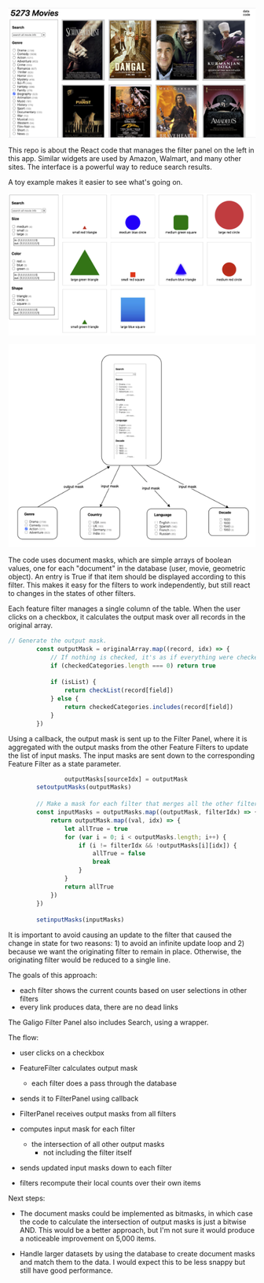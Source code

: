 [![screenshot](https://raw.githubusercontent.com/johndimm/imdb-filter-panel/main/public/movies.png)](http://54.169.121.112:3001/)

This repo is about the React code that manages the filter panel on the left in this app.  Similar widgets are used by Amazon, Walmart, and many other sites.  The interface is a powerful way to reduce search results.  

A toy example makes it easier to see what's going on.

[![toy example](https://github.com/johndimm/imdb-filter-panel/blob/main/public/example.png?raw=true)](http://54.169.121.112:3001/example)


![](https://github.com/johndimm/imdb-filter-panel/blob/main/public/diagram.png?raw=true)

The code uses document masks, which are simple arrays of boolean values, one for each "document" in the database (user, movie, geometric object).  An entry is True if that item should be displayed according to this filter.  This makes it easy for the filters to work independently, but still react to changes in the states of other filters.

Each feature filter manages a single column of the table.  When the user clicks on a checkbox, it calculates the output mask over all records in the original array.  

```jsx
// Generate the output mask.
		const outputMask = originalArray.map((record, idx) => {
			// If nothing is checked, it's as if everything were checked.
			if (checkedCategories.length === 0) return true

			if (isList) {
				return checkList(record[field])
			} else {
				return checkedCategories.includes(record[field])
			}
		})
```

Using a callback, the output mask is sent up to the Filter Panel, where it is aggregated with the output masks from the other Feature Filters to update the list of input masks.  The input masks are sent down to the corresponding Feature Filter as a state parameter.

```jsx
                outputMasks[sourceIdx] = outputMask
		setoutputMasks(outputMasks)

		// Make a mask for each filter that merges all the other filter masks.
		const inputMasks = outputMasks.map((outputMask, filterIdx) => {
			return outputMask.map((val, idx) => {
				let allTrue = true
				for (var i = 0; i < outputMasks.length; i++) {
					if (i != filterIdx && !outputMasks[i][idx]) {
						allTrue = false
						break
					}
				}
				return allTrue
			})
		})

		setinputMasks(inputMasks)
```

It is important to avoid causing an update to the filter that caused the change in state for two reasons:  1) to avoid an infinite update loop and 2) because we want the originating filter to remain in place.  Otherwise, the originating filter would be reduced to a single line.

The goals of this approach:

- each filter shows the current counts based on user selections in other filters
- every link produces data, there are no dead links

The Galigo Filter Panel also includes Search, using a wrapper.

The flow:

- user clicks on a checkbox
- FeatureFilter calculates output mask
    - each filter does a pass through the database
- sends it to FilterPanel using callback
- FilterPanel receives output masks from all filters
- computes input mask for each filter
    - the intersection of all other output masks
        - not including the filter itself

- sends updated input masks down to each filter
- filters recompute their local counts over their own items


Next steps:

- The document masks could be implemented as bitmasks, in which case the code to calculate the intersection of output masks is just a bitwise AND.  This would be a better approach, but I'm not sure it would produce a noticeable improvement on 5,000 items.

- Handle larger datasets by using the database to create document masks and match them to the data.  I would expect this to be less snappy but still have good performance.
